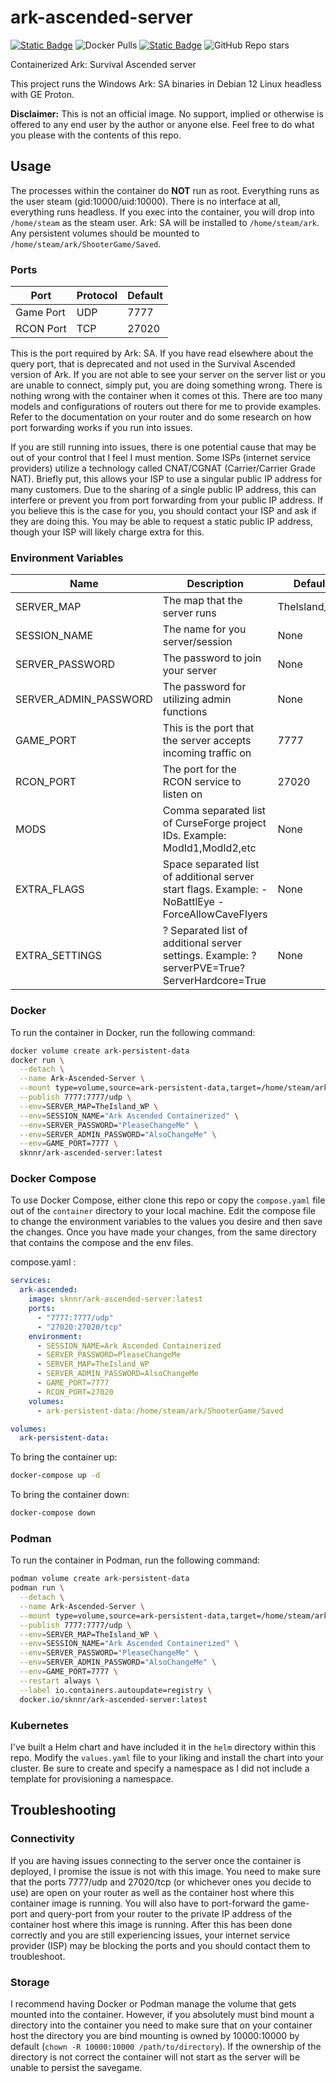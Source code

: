 # ark-ascended-server
[![Static Badge](https://img.shields.io/badge/DockerHub-blue)](https://hub.docker.com/r/sknnr/ark-ascended-server) ![Docker Pulls](https://img.shields.io/docker/pulls/sknnr/ark-ascended-server) [![Static Badge](https://img.shields.io/badge/GitHub-green)](https://github.com/jsknnr/ark-ascended-server) ![GitHub Repo stars](https://img.shields.io/github/stars/jsknnr/ark-ascended-server)

Containerized Ark: Survival Ascended server

This project runs the Windows Ark: SA binaries in Debian 12 Linux headless with GE Proton.

**Disclaimer:** This is not an official image. No support, implied or otherwise is offered to any end user by the author or anyone else. Feel free to do what you please with the contents of this repo.

## Usage

The processes within the container do **NOT** run as root. Everything runs as the user steam (gid:10000/uid:10000). There is no interface at all, everything runs headless. If you exec into the container, you will drop into `/home/steam` as the steam user. Ark: SA will be installed to `/home/steam/ark`. Any persistent volumes should be mounted to `/home/steam/ark/ShooterGame/Saved`.

### Ports

| Port | Protocol | Default |
| ---- | -------- | ------- |
| Game Port | UDP | 7777 |
| RCON Port | TCP | 27020 |

This is the port required by Ark: SA. If you have read elsewhere about the query port, that is deprecated and not used in the Survival Ascended version of Ark. If you are not able to see your server on the server list or you are unable to connect, simply put, you are doing something wrong. There is nothing wrong with the container when it comes ot this. There are too many models and configurations of routers out there for me to provide examples. Refer to the documentation on your router and do some research on how port forwarding works if you run into issues. 

If you are still running into issues, there is one potential cause that may be out of your control that I feel I must mention. Some ISPs (internet service providers) utilize a technology called CNAT/CGNAT (Carrier/Carrier Grade NAT). Briefly put, this allows your ISP to use a singular public IP address for many customers. Due to the sharing of a single public IP address, this can interfere or prevent you from port forwarding from your public IP address. If you believe this is the case for you, you should contact your ISP and ask if they are doing this. You may be able to request a static public IP address, though your ISP will likely charge extra for this.

### Environment Variables

| Name | Description | Default | Required |
| ---- | ----------- | ------- | -------- |
| SERVER_MAP | The map that the server runs | TheIsland_WP | True |
| SESSION_NAME | The name for you server/session | None | True |
| SERVER_PASSWORD | The password to join your server | None | False |
| SERVER_ADMIN_PASSWORD | The password for utilizing admin functions | None | True |
| GAME_PORT | This is the port that the server accepts incoming traffic on | 7777 | True |
| RCON_PORT | The port for the RCON service to listen on | 27020 | False |
| MODS | Comma separated list of CurseForge project IDs. Example: ModId1,ModId2,etc | None | False |
| EXTRA_FLAGS | Space separated list of additional server start flags. Example: -NoBattlEye -ForceAllowCaveFlyers | None | False |
| EXTRA_SETTINGS | ? Separated list of additional server settings. Example: ?serverPVE=True?ServerHardcore=True | None | False |

### Docker

To run the container in Docker, run the following command:

```bash
docker volume create ark-persistent-data
docker run \
  --detach \
  --name Ark-Ascended-Server \
  --mount type=volume,source=ark-persistent-data,target=/home/steam/ark/ShooterGame/Saved \
  --publish 7777:7777/udp \
  --env=SERVER_MAP=TheIsland_WP \
  --env=SESSION_NAME="Ark Ascended Containerized" \
  --env=SERVER_PASSWORD="PleaseChangeMe" \
  --env=SERVER_ADMIN_PASSWORD="AlsoChangeMe" \
  --env=GAME_PORT=7777 \
  sknnr/ark-ascended-server:latest
```

### Docker Compose

To use Docker Compose, either clone this repo or copy the `compose.yaml` file out of the `container` directory to your local machine. Edit the compose file to change the environment variables to the values you desire and then save the changes. Once you have made your changes, from the same directory that contains the compose and the env files.

compose.yaml :
```yaml
services:
  ark-ascended:
    image: sknnr/ark-ascended-server:latest
    ports:
      - "7777:7777/udp"
      - "27020:27020/tcp"
    environment:
      - SESSION_NAME=Ark Ascended Containerized
      - SERVER_PASSWORD=PleaseChangeMe
      - SERVER_MAP=TheIsland_WP
      - SERVER_ADMIN_PASSWORD=AlsoChangeMe
      - GAME_PORT=7777
      - RCON_PORT=27020
    volumes:
      - ark-persistent-data:/home/steam/ark/ShooterGame/Saved

volumes:
  ark-persistent-data:

```

To bring the container up:

```bash
docker-compose up -d
```

To bring the container down:

```bash
docker-compose down
```

### Podman

To run the container in Podman, run the following command:

```bash
podman volume create ark-persistent-data
podman run \
  --detach \
  --name Ark-Ascended-Server \
  --mount type=volume,source=ark-persistent-data,target=/home/steam/ark/ShooterGame/Saved \
  --publish 7777:7777/udp \
  --env=SERVER_MAP=TheIsland_WP \
  --env=SESSION_NAME="Ark Ascended Containerized" \
  --env=SERVER_PASSWORD="PleaseChangeMe" \
  --env=SERVER_ADMIN_PASSWORD="AlsoChangeMe" \
  --env=GAME_PORT=7777 \
  --restart always \
  --label io.containers.autoupdate=registry \
  docker.io/sknnr/ark-ascended-server:latest
```

### Kubernetes

I've built a Helm chart and have included it in the `helm` directory within this repo. Modify the `values.yaml` file to your liking and install the chart into your cluster. Be sure to create and specify a namespace as I did not include a template for provisioning a namespace.

## Troubleshooting

### Connectivity

If you are having issues connecting to the server once the container is deployed, I promise the issue is not with this image. You need to make sure that the ports 7777/udp and 27020/tcp (or whichever ones you decide to use) are open on your router as well as the container host where this container image is running. You will also have to port-forward the game-port and query-port from your router to the private IP address of the container host where this image is running. After this has been done correctly and you are still experiencing issues, your internet service provider (ISP) may be blocking the ports and you should contact them to troubleshoot.

### Storage

I recommend having Docker or Podman manage the volume that gets mounted into the container. However, if you absolutely must bind mount a directory into the container you need to make sure that on your container host the directory you are bind mounting is owned by 10000:10000 by default (`chown -R 10000:10000 /path/to/directory`). If the ownership of the directory is not correct the container will not start as the server will be unable to persist the savegame.

